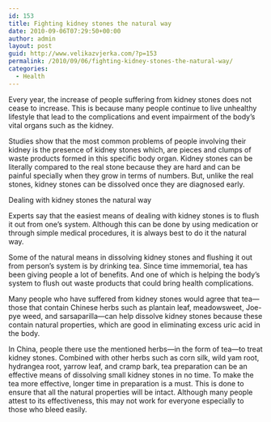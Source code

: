 ```yaml
---
id: 153
title: Fighting kidney stones the natural way
date: 2010-09-06T07:29:50+00:00
author: admin
layout: post
guid: http://www.velikazvjerka.com/?p=153
permalink: /2010/09/06/fighting-kidney-stones-the-natural-way/
categories:
  - Health
---
```

Every year, the increase of people suffering from kidney stones does not cease to increase. This is because many people continue to live unhealthy lifestyle that lead to the complications and event impairment of the body&#8217;s vital organs such as the kidney. 

Studies show that the most common problems of people involving their kidney is the presence of kidney stones which, are pieces and clumps of waste products formed in this specific body organ. Kidney stones can be literally compared to the real stone because they are hard and can be painful specially when they grow in terms of numbers. But, unlike the real stones, kidney stones can be dissolved once they are diagnosed early. 

Dealing with kidney stones the natural way 

Experts say that the easiest means of dealing with kidney stones is to flush it out from one&#8217;s system. Although this can be done by using medication or through simple medical procedures, it is always best to do it the natural way. 

Some of the natural means in dissolving kidney stones and flushing it out from person&#8217;s system is by drinking tea. Since time immemorial, tea has been giving people a lot of benefits. And one of which is helping the body&#8217;s system to flush out waste products that could bring health complications. 

Many people who have suffered from kidney stones would agree that tea—those that contain Chinese herbs such as plantain leaf, meadowsweet, Joe-pye weed, and sarsaparilla—can help dissolve kidney stones because these contain natural properties, which are good in eliminating excess uric acid in the body. 

In China, people there use the mentioned herbs—in the form of tea—to treat kidney stones. Combined with other herbs such as corn silk, wild yam root, hydrangea root, yarrow leaf, and cramp bark, tea preparation can be an effective means of dissolving small kidney stones in no time. To make the tea more effective, longer time in preparation is a must. This is done to ensure that all the natural properties will be intact. Although many people attest to its effectiveness, this may not work for everyone especially to those who bleed easily.